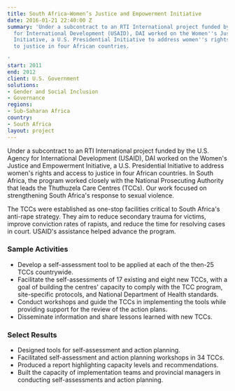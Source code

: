 ```yaml
---
title: South Africa—Women’s Justice and Empowerment Initiative
date: 2016-01-21 22:40:00 Z
summary: 'Under a subcontract to an RTI International project funded by the U.S. Agency
  for International Development (USAID), DAI worked on the Women''s Justice and Empowerment
  Initiative, a U.S. Presidential Initiative to address women''s rights and access
  to justice in four African countries.

'
start: 2011
end: 2012
client: U.S. Government
solutions:
- Gender and Social Inclusion
- Governance
regions:
- Sub-Saharan Africa
country:
- South Africa
layout: project
---
```


Under a subcontract to an RTI International project funded by the U.S. Agency for International Development (USAID), DAI worked on the Women's Justice and Empowerment Initiative, a U.S. Presidential Initiative to address women's rights and access to justice in four African countries. In South Africa, the program worked closely with the National Prosecuting Authority that leads the Thuthuzela Care Centres (TCCs). Our work focused on strengthening South Africa's response to sexual violence.

The TCCs were established as one-stop facilities critical to South Africa's anti-rape strategy. They aim to reduce secondary trauma for victims, improve conviction rates of rapists, and reduce the time for resolving cases in court. USAID's assistance helped advance the program.

### Sample Activities

* Develop a self-assessment tool to be applied at each of the then-25 TCCs countrywide.
* Facilitate the self-assessments of 17 existing and eight new TCCs, with a goal of building the centres' capacity to comply with the TCC program, site-specific protocols, and National Department of Health standards.
* Conduct workshops and guide the TCCs in implementing the tools while providing support for the review of the action plans.
* Disseminate information and share lessons learned with new TCCs.

### Select Results

* Designed tools for self-assessment and action planning.
* Facilitated self-assessment and action planning workshops in 34 TCCs.
* Produced a report highlighting capacity levels and recommendations.
* Built the capacity of implementation teams and provincial managers in conducting self-assessments and action planning.
